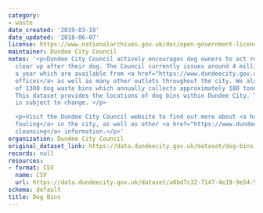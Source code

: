 ```yaml
---
category:
- waste
date_created: '2019-03-19'
date_updated: '2018-06-07'
license: https://www.nationalarchives.gov.uk/doc/open-government-licence/version/3/
maintainer: Dundee City Council
notes: '<p>Dundee City Council actively encourages dog owners to act responsibly and
  clear up after their dog. The Council currently issues around 4 million dog bags
  a year which are available from <a href="https://www.dundeecity.gov.uk/service-area/neighbourhood-services/environment/dog-bags">Council
  offices</a> as well as many other outlets throughout the city. We also have in excess
  of 1300 dog waste bins which annually collects approximately 180 tonnes of dog waste.
  This dataset provides the locations of dog bins within Dundee City. This dataset
  is subject to change. </p>

  <p>Visit the Dundee City Council website to find out more about <a href="https://www.dundeecity.gov.uk/service-area/neighbourhood-services/community-safety-and-protection/dog-fouling">dog
  fouling</a> in the city, as well as other <a href="https://www.dundeecity.gov.uk/service-area/neighbourhood-services/environment/street-cleansing">street
  cleansing</a> information.</p>'
organization: Dundee City Council
original_dataset_link: https://data.dundeecity.gov.uk/dataset/dog-bins
records: null
resources:
- format: CSV
  name: CSV
  url: https://data.dundeecity.gov.uk/dataset/a0bd7c32-7147-4e19-9e54-5c73607e3875/resource/09605904-7402-404c-9287-023293461a39/download/dog-bins-locations.csv
schema: default
title: Dog Bins
---
```

